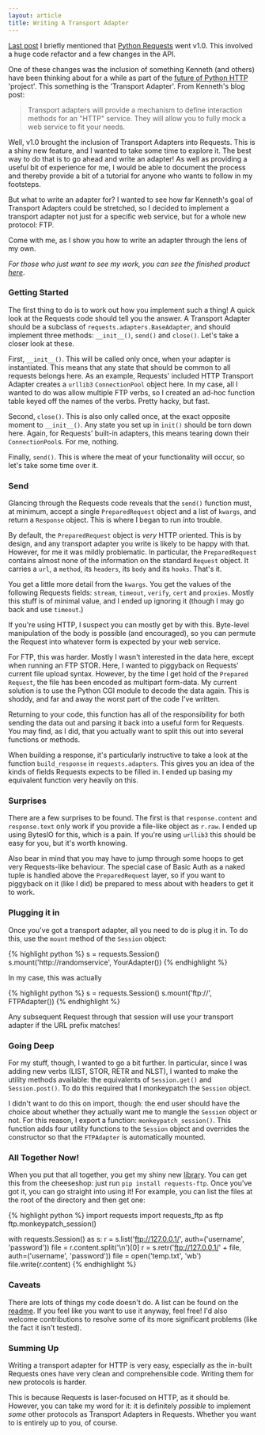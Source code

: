 ```yaml
---
layout: article
title: Writing A Transport Adapter
---
```


[Last post](/2012/12/Not_All_Opinions_Are_Equal/) I briefly mentioned that
[Python Requests](http://docs.python-requests.org/en/latest/) went v1.0. This
involved a huge code refactor and a few changes in the API.

One of these changes was the inclusion of something Kenneth (and others) have
been thinking about for a while as part of the
[future of Python HTTP](http://kennethreitz.org/the-future-of-python-http.html)
'project'. This something is the 'Transport Adapter'. From Kenneth's blog post:

> Transport adapters will provide a mechanism to define interaction methods
> for an "HTTP" service. They will allow you to fully mock a web service to fit
> your needs.

Well, v1.0 brought the inclusion of Transport Adapters into Requests. This is a
shiny new feature, and I wanted to take some time to explore it. The best way
to do that is to go ahead and write an adapter! As well as providing a useful
bit of experience for me, I would be able to document the process and thereby
provide a bit of a tutorial for anyone who wants to follow in my footsteps.

But what to write an adapter for? I wanted to see how far Kenneth's goal of
Transport Adapters could be stretched, so I decided to implement a transport
adapter not just for a specific web service, but for a whole new protocol: FTP.

Come with me, as I show you how to write an adapter through the lens of my own.

_For those who just want to see my work, you can see the finished product_
_[here](https://github.com/Lukasa/requests-ftp)_.

### Getting Started

The first thing to do is to work out how you implement such a thing! A quick
look at the Requests code should tell you the answer. A Transport Adapter
should be a subclass of `requests.adapters.BaseAdapter`, and should implement
three methods: `__init__()`, `send()` and `close()`. Let's take a closer look
at these.

First, `__init__()`. This will be called only once, when your adapter is
instantiated. This means that any state that should be common to all requests
belongs here. As an example, Requests' included HTTP Transport Adapter
creates a `urllib3` `ConnectionPool` object here. In my case, all I wanted to
do was allow multiple FTP verbs, so I created an ad-hoc function table keyed
off the names of the verbs. Pretty hacky, but fast.

Second, `close()`. This is also only called once, at the exact opposite
moment to `__init__()`. Any state you set up in `init()` should be torn down
here. Again, for Requests' built-in adapters, this means tearing down their
`ConnectionPool`s. For me, nothing.

Finally, `send()`. This is where the meat of your functionality will occur, so
let's take some time over it.

### Send

Glancing through the Requests code reveals that the `send()` function must, at
minimum, accept a single `PreparedRequest` object and a list of `kwargs`, and
return a `Response` object. This is where I began to run into trouble.

By default, the `PreparedRequest` object is _very_ HTTP oriented. This is by
design, and any transport adapter you write is likely to be happy with that.
However, for me it was mildly problematic. In particular, the `PreparedRequest`
contains almost none of the information on the standard `Request` object. It
carries a `url`, a `method`, its `headers`, its `body` and its `hooks`. That's
it.

You get a little more detail from the `kwargs`. You get the values of the
following Requests fields: `stream`, `timeout`, `verify`, `cert` and `proxies`.
Mostly this stuff is of minimal value, and I ended up ignoring it (though I may
go back and use `timeout`.)

If you're using HTTP, I suspect you can mostly get by with this. Byte-level
manipulation of the body is possible (and encouraged), so you can permute the
Request into whatever form is expected by your web service.

For FTP, this was harder. Mostly I wasn't interested in the data here, except
when running an FTP STOR. Here, I wanted to piggyback on Requests' current
file upload syntax. However, by the time I get hold of the `Prepared Request`,
the file has been encoded as multipart form-data. My current solution is to
use the Python CGI module to decode the data again. This is shoddy, and far and
away the worst part of the code I've written.

Returning to your code, this function has all of the responsibility for both
sending the data out and parsing it back into a useful form for Requests. You
may find, as I did, that you actually want to split this out into several
functions or methods.

When building a response, it's particularly instructive to take a look at the
function `build_response` in `requests.adapters`. This gives you an idea of the
kinds of fields Requests expects to be filled in. I ended up basing my
equivalent function very heavily on this.

### Surprises

There are a few surprises to be found. The first is that `response.content` and
`response.text` only work if you provide a file-like object as `r.raw`. I ended
up using BytesIO for this, which is a pain. If you're using `urllib3` this
should be easy for you, but it's worth knowing.

Also bear in mind that you may have to jump through some hoops to get very
Requests-like behaviour. The special case of Basic Auth as a naked tuple is
handled above the `PreparedRequest` layer, so if you want to piggyback on it
(like I did) be prepared to mess about with headers to get it to work.

### Plugging it in

Once you've got a transport adapter, all you need to do is plug it in. To do
this, use the `mount` method of the `Session` object:

{% highlight python %}
s = requests.Session()
s.mount('http://randomservice', YourAdapter())
{% endhighlight %}

In my case, this was actually

{% highlight python %}
s = requests.Session()
s.mount('ftp://', FTPAdapter())
{% endhighlight %}

Any subsequent Request through that session will use your transport adapter if
the URL prefix matches!

### Going Deep

For my stuff, though, I wanted to go a bit further. In particular, since I was
adding new verbs (LIST, STOR, RETR and NLST), I wanted to make the utility
methods available: the equivalents of `Session.get()` and `Session.post()`. To
do this required that I monkeypatch the `Session` object.

I didn't want to do this on import, though: the end user should have the choice
about whether they actually want me to mangle the `Session` object or not. For
this reason, I export a function: `monkeypatch_session()`. This function adds
four utility functions to the `Session` object and overrides the constructor so
that the `FTPAdapter` is automatically mounted.

### All Together Now!

When you put that all together, you get my shiny new
[library](https://github.com/Lukasa/requests-ftp). You can get this from the
cheeseshop: just run `pip install requests-ftp`. Once you've got it, you can
go straight into using it! For example, you can list the files at the root of
the directory and then get one:

{% highlight python %}
import requests
import requests_ftp as ftp
ftp.monkeypatch_session()

with requests.Session() as s:
    r = s.list('ftp://127.0.0.1/', auth=('username', 'password'))
    file = r.content.split('\n')[0]
    r = s.retr('ftp://127.0.0.1/' + file, auth=('username', 'password'))
    file = open('temp.txt', 'wb')
    file.write(r.content)
{% endhighlight %}

### Caveats

There are lots of things my code doesn't do. A list can be found on the
[readme](https://github.com/Lukasa/requests-ftp/blob/master/README.rst). If you
feel like you want to use it anyway, feel free! I'd also welcome contributions
to resolve some of its more significant problems (like the fact it isn't
tested).

### Summing Up

Writing a transport adapter for HTTP is very easy, especially as the in-built
Requests ones have very clean and comprehensible code. Writing them for new
protocols is harder.

This is because Requests is laser-focused on HTTP, as it should be. However,
you can take my word for it: it is definitely _possible_ to implement _some_
other protocols as Transport Adapters in Requests. Whether you want to is
entirely up to you, of course.
